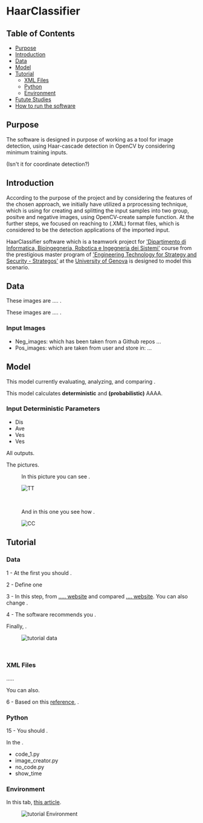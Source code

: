 <h1>HaarClassifier</h1>
<h2>Table of Contents</h2>
<ul>
  <li><a href=#purpose>Purpose</a></li>
  <li><a href=#introduction>Introduction</a></li>
  <li><a href=#data>Data</a></li>
  <li><a href=#model>Model</a></li>
  <li><a href=#tutorial>Tutorial</a>
    <ul>
      <li><a href=#xmlfiles>XML Files</a></li>
      <li><a href=#python>Python</a></li>
      <li><a href=#environment>Environment</a></li>
    </ul>
  </li>
  <li><a href=#>Futute Studies</a>
  <li><a href=#>How to run the software</a>

</ul>
<h2>Purpose</h2>
<p>The software is designed in purpose of working as a tool for image detection, using Haar-cascade detection in OpenCV by considering minimum training inputs.</p> (Isn't it for coordinate detection?)


<h2>Introduction</h2>
<p>According to the purpose of the project and by considering the features of the chosen approach, we initially have utilized a prprocessing technique, which is using for creating and splitting the input samples into two group, positve and negative images, using OpenCV-create sample function. At the further steps, we focused on reaching to (.XML) format files, which is considered to be the detection applications of the imported input.</p>
<p></p>
<p>HaarClassifier software which is a teamwork project for <a href='https://dibris.unige.it/en'>'Dipartimento di Informatica, Bioingegneria, Robotica e Ingegneria dei Sistemi'</a> course from the prestigious master program of <a href='http://www.itim.unige.it/cs/strategos/'>'Engineering Technology for Strategy and Security - Strategos'</a> at the <a href='https://unige.it/en'>University of Genova</a> is designed to model this scenario.</p>

<h2>Data</h2>
<p>These images are .... .</p>
<p>These images are .... .</p>
<h3>Input Images</h3>
<ul>
  <li>Neg_images: which has been taken from a Github repos ...</li>
  <li>Pos_images: which are taken from user and store in: ...</li>
</ul>

<h2>Model</h2>
<p>This model currently evaluating, analyzing, and comparing .</p>
<p>This model calculates <b>deterministic</b> and <b> (probabilistic)</b> AAAA.</p>
<h3>Input Deterministic Parameters</h3>
<ul>
  <li>Dis</li>
  <li>Ave</li>
  <li>Ves</li>
  <li>Ves</li>
</ul>

<p>All  outputs.</p>
<p>The  pictures.</p>
<figure>
<p>In this picture you can see .</p>
<img src="https://github.com" alt="TT">
</figure><br>
<figure>
<p>And in this one you see how .</p>
<img src="https://github.com/" alt="CC">
</figure>

<h2>Tutorial</h2>
<h3>Data</h3>
<p>1 - At the first you should .</p>
<p>2 - Define one </p>
<p>3 - In this step, from <a href='https://www.'>..... website</a> and compared  <a href='https://www'>.... website</a>. You can also change .</p>
<p>4 - The software recommends you .</p>
<p>Finally, .</p>
<figure>
<img src="https://github.com/" alt="tutorial data">
</figure><br>

<h3>XML Files</h3>
<p> .....</p>
<p>You can also.</p>
<p>6 - Based on this <a href='https://www'>reference</a>, .</p>

<h3>Python</h3>
<p>15 - You should .</p>
<p>In the .</p>
<ul>
  <li>code_1.py</li>
  <li>image_creator.py</li>
  <li>no_code.py</li>
  <li>show_time</li>
</ul>

<h3>Environment</h3>
<p>In this tab, <a href='https://www.'>this article</a>.</p>
<figure>
<img src="https://github.com/" alt="tutorial Environment">
</figure><br>
